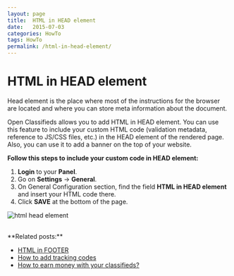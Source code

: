 ```yaml
---
layout: page
title:  HTML in HEAD element
date:   2015-07-03
categories: HowTo
tags: HowTo
permalink: /html-in-head-element/
---
```

# HTML in HEAD element

Head element is the place where most of the instructions for the browser are located and where you can store meta information about the document.

Open Classifieds allows you to add HTML in HEAD element. You can use this feature to include your custom HTML code (validation metadata, reference to JS/CSS files, etc.) in the HEAD element of the rendered page. Also, you can use it to add a banner on the top of your website.

**Follow this steps to include your custom code in HEAD element:**

1. **Login** to your **Panel**.
2. Go on **Settings** -> **General**.
3. On General Configuration section, find the field **HTML in HEAD element** and insert your HTML code there.
4. Click **SAVE** at the bottom of the page.

![html head element](http://docs.yclas.com/images/html-head.png)

<br>
**Related posts:**

+ [HTML in FOOTER](http://docs.yclas.com/html-in-footer/)
+ [How to add tracking codes](http://docs.yclas.com/how-to-add-tracking-codes/)
+ [How to earn money with your classifieds?](http://docs.yclas.com/how-to-earn-money/)